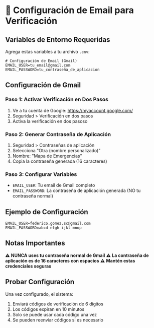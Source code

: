 # 📧 Configuración de Email para Verificación

## Variables de Entorno Requeridas

Agrega estas variables a tu archivo `.env`:

```env
# Configuración de Email (Gmail)
EMAIL_USER=tu_email@gmail.com
EMAIL_PASSWORD=tu_contraseña_de_aplicacion
```

## Configuración de Gmail

### Paso 1: Activar Verificación en Dos Pasos
1. Ve a tu cuenta de Google: https://myaccount.google.com/
2. Seguridad > Verificación en dos pasos
3. Activa la verificación en dos pasoso 

### Paso 2: Generar Contraseña de Aplicación
1. Seguridad > Contraseñas de aplicación
2. Selecciona "Otra (nombre personalizado)"
3. Nombre: "Mapa de Emergencias"
4. Copia la contraseña generada (16 caracteres)

### Paso 3: Configurar Variables
- `EMAIL_USER`: Tu email de Gmail completo
- `EMAIL_PASSWORD`: La contraseña de aplicación generada (NO tu contraseña normal)

## Ejemplo de Configuración

```env
EMAIL_USER=federico.gomez.sc@gmail.com
EMAIL_PASSWORD=abcd efgh ijkl mnop
```

## Notas Importantes

⚠️ **NUNCA uses tu contraseña normal de Gmail**
⚠️ **La contraseña de aplicación es de 16 caracteres con espacios**
⚠️ **Mantén estas credenciales seguras**

## Probar Configuración

Una vez configurado, el sistema:
1. Enviará códigos de verificación de 6 dígitos
2. Los códigos expiran en 10 minutos
3. Solo se puede usar cada código una vez
4. Se pueden reenviar códigos si es necesario
